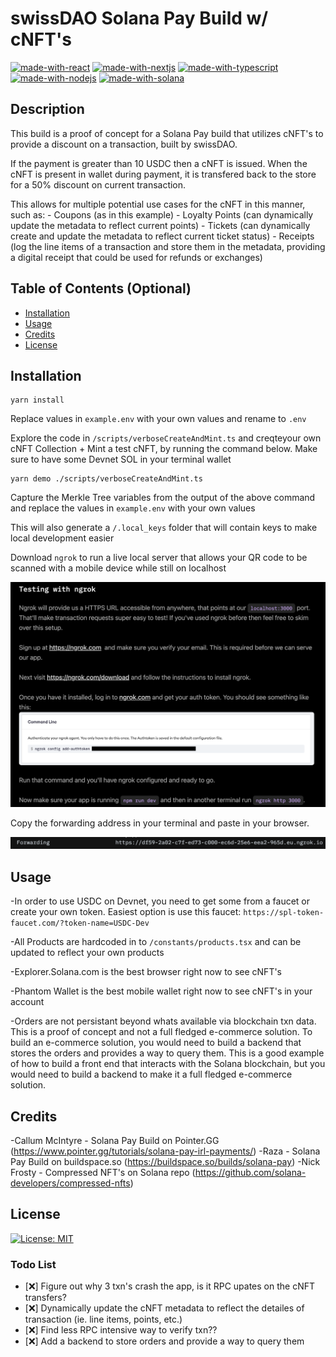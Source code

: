 # swissDAO Solana Pay Build w/ cNFT's
[![made-with-react](https://img.shields.io/badge/Made%20with-React-1f425f.svg)](https://reactjs.org/)
[![made-with-nextjs](https://img.shields.io/badge/Made%20with-Next.js-1f425f.svg)](https://nextjs.org/)
[![made-with-typescript](https://img.shields.io/badge/Made%20with-Typescript-1f425f.svg)](https://www.typescriptlang.org/)
[![made-with-nodejs](https://img.shields.io/badge/Made%20with-Node.js-1f425f.svg)](https://nodejs.org/en/)
[![made-with-solana](https://img.shields.io/badge/Made%20with-Solana-1f425f.svg)](https://solana.com/)

## Description

This build is a proof of concept for a Solana Pay build that utilizes cNFT's to provide a discount on a transaction, built by swissDAO.

If the payment is greater than 10 USDC then a cNFT is issued. When the cNFT is present in wallet during payment, it is transfered back to the store for a 50% discount on current transaction.

This allows for multiple potential use cases for the cNFT in this manner, such as:
    - Coupons (as in this example)
    - Loyalty Points (can dynamically update the metadata to reflect current points)
    - Tickets (can dynamically create and update the metadata to reflect current ticket status)
    - Receipts (log the line items of a transaction and store them in the metadata, providing a digital receipt that could be used for refunds or exchanges)

## Table of Contents (Optional)

- [Installation](#installation)
- [Usage](#usage)
- [Credits](#credits)
- [License](#license)

## Installation

```
yarn install
```

Replace values in `example.env` with your own values and rename to `.env`

Explore the code in `/scripts/verboseCreateAndMint.ts` and creqteyour own cNFT Collection + Mint a test cNFT, by running the command below. Make sure to have some Devnet SOL in your terminal wallet

```
yarn demo ./scripts/verboseCreateAndMint.ts
```

Capture the Merkle Tree variables from the output of the above command and replace the values in `example.env` with your own values

This will also generate a `/.local_keys` folder that will contain keys to make local development easier

Download `ngrok` to run a live local server that allows your QR code to be scanned with a mobile device while still on localhost

<!-- insert image  -->
![ngrok](/public/walkthru/ngrok.png)

Copy the forwarding address in your terminal and paste in your browser.

![ngrok](/public/walkthru/ngrok_fwd.png)

## Usage

-In order to use USDC on Devnet, you need to get some from a faucet or create your own token. Easiest option is use this faucet:
`https://spl-token-faucet.com/?token-name=USDC-Dev`

-All Products are hardcoded in to  `/constants/products.tsx` and can be updated to reflect your own products

-Explorer.Solana.com is the best browser right now to see cNFT's

-Phantom Wallet is the best mobile wallet right now to see cNFT's in your account

-Orders are not persistant beyond whats available via blockchain txn data. This is a proof of concept and not a full fledged e-commerce solution. To build an e-commerce solution, you would need to build a backend that stores the orders and provides a way to query them. This is a good example of how to build a front end that interacts with the Solana blockchain, but you would need to build a backend to make it a full fledged e-commerce solution.

## Credits

-Callum McIntyre - Solana Pay Build on Pointer.GG (https://www.pointer.gg/tutorials/solana-pay-irl-payments/)
-Raza - Solana Pay Build on buildspace.so (https://buildspace.so/builds/solana-pay)
-Nick Frosty - Compressed NFT's on Solana repo (https://github.com/solana-developers/compressed-nfts)

## License
[![License: MIT](https://img.shields.io/badge/License-MIT-yellow.svg)](https://opensource.org/licenses/MIT)


### Todo List
- [❌] Figure out why 3 txn's crash the app, is it RPC upates on the cNFT transfers?
- [❌] Dynamically update the cNFT metadata to reflect the detailes of transaction (ie. line items, points, etc.)
- [❌] Find less RPC intensive way to verify txn??
- [❌] Add a backend to store orders and provide a way to query them